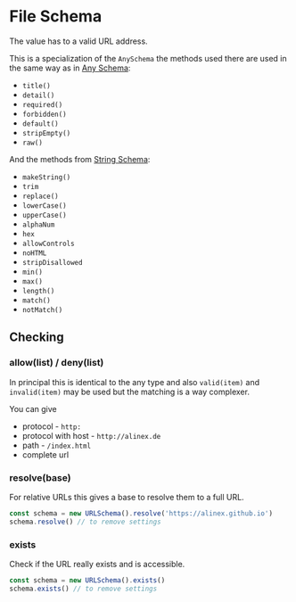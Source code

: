 # File Schema

The value has to a valid URL address.

This is a specialization of the `AnySchema` the methods used there are used in the same way as in [Any Schema](any.md):
- `title()`
- `detail()`
- `required()`
- `forbidden()`
- `default()`
- `stripEmpty()`
- `raw()`

And the methods from [String Schema](string.md):
- `makeString()`
- `trim`
- `replace()`
- `lowerCase()`
- `upperCase()`
- `alphaNum`
- `hex`
- `allowControls`
- `noHTML`
- `stripDisallowed`
- `min()`
- `max()`
- `length()`
- `match()`
- `notMatch()`


## Checking

### allow(list) / deny(list)

In principal this is identical to the any type and also `valid(item)` and `invalid(item)` may be used
but the matching is a way complexer.

You can give
- protocol - `http:`
- protocol with host - `http://alinex.de`
- path - `/index.html`
- complete url

### resolve(base)

For relative URLs this gives a base to resolve them to a full URL.

```js
const schema = new URLSchema().resolve('https://alinex.github.io')
schema.resolve() // to remove settings
```

### exists

Check if the URL really exists and is accessible.

```js
const schema = new URLSchema().exists()
schema.exists() // to remove settings
```
